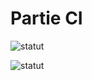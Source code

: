 # Partie CI

![statut](https://github.com/OWNER/REPOSITORY/actions/workflows/WORKFLOW-FILE/badge.svg)

![statut](https://github.com/magloiredaniel/cicd-projet1-github-action/actions/workflows/main.yml/badge.svg)
